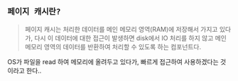## `페이지 캐시란?`

> 페이지 캐시는 처리한 데이터를 메인 메모리 영역(RAM)에 저장해서 가지고 있다가, 다시 이 데이터에 대한 접근이 발생하면 disk에서 IO 처리를 하지 않고 메인 메모리 영역의 데이터를 반환하여 처리할 수 있도록 하는 컴포넌트다.

OS가 파일을 read 하여 메모리에 올려두고 있다가, 빠르게 접근하여 사용하겠다는 것이라고 한다..

